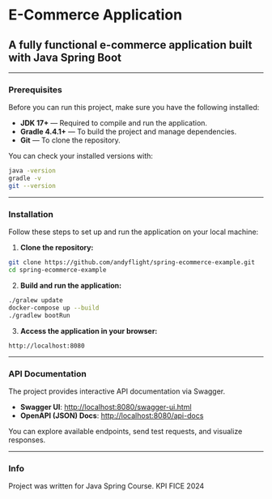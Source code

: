 # E-Commerce Application

## A fully functional e-commerce application built with Java Spring Boot

---

### Prerequisites
Before you can run this project, make sure you have the following installed:
- **JDK 17+** — Required to compile and run the application.
- **Gradle 4.4.1+** — To build the project and manage dependencies.
- **Git** — To clone the repository.

You can check your installed versions with:
```bash
java -version
gradle -v
git --version
```

---

### Installation
Follow these steps to set up and run the application on your local machine:

1. **Clone the repository:**
```bash
git clone https://github.com/andyflight/spring-ecommerce-example.git
cd spring-ecommerce-example
```

2. **Build and run the application:**

```bash
./gralew update
docker-compose up --build
./gradlew bootRun
```

3. **Access the application in your browser:**
```
http://localhost:8080
```

---

###  API Documentation
The project provides interactive API documentation via Swagger.
- **Swagger UI**: [http://localhost:8080/swagger-ui.html](http://localhost:8080/swagger-ui.html)
- **OpenAPI (JSON) Docs**: [http://localhost:8080/api-docs](http://localhost:8080/api-docs)

You can explore available endpoints, send test requests, and visualize responses.

---
### Info
Project was written for Java Spring Course.
KPI FICE 2024

